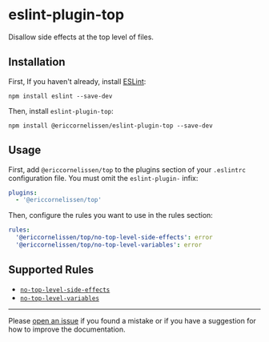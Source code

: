 # eslint-plugin-top

Disallow side effects at the top level of files.

## Installation

First, If you haven't already, install [ESLint]:

```shell
npm install eslint --save-dev
```

Then, install `eslint-plugin-top`:

```shell
npm install @ericcornelissen/eslint-plugin-top --save-dev
```

## Usage

First, add `@ericcornelissen/top` to the plugins section of your `.eslintrc`
configuration file. You must omit the `eslint-plugin-` infix:

```yml
plugins:
  - '@ericcornelissen/top'
```

Then, configure the rules you want to use in the rules section:

```yml
rules:
  '@ericcornelissen/top/no-top-level-side-effects': error
  '@ericcornelissen/top/no-top-level-variables': error
```

## Supported Rules

- [`no-top-level-side-effects`]
- [`no-top-level-variables`]

---

Please [open an issue] if you found a mistake or if you have a suggestion for
how to improve the documentation.

[eslint]: https://eslint.org/
[open an issue]: https://github.com/ericcornelissen/eslint-plugin-top/issues/new?labels=documentation&template=documentation.md
[`no-top-level-side-effects`]: docs/rules/no-top-level-side-effects.md
[`no-top-level-variables`]: docs/rules/no-top-level-variables.md
